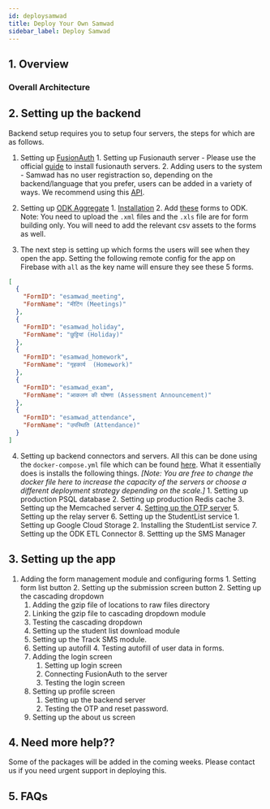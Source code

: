 ```yaml
---
id: deploysamwad
title: Deploy Your Own Samwad
sidebar_label: Deploy Samwad
---
```


## 1. Overview

### Overall Architecture

## 2. Setting up the backend

Backend setup requires you to setup four servers, the steps for which are as follows.

1. Setting up [FusionAuth](https://fusionauth.io/) 1. Setting up Fusionauth server - Please use the official [guide](https://fusionauth.io/docs/v1/tech/installation-guide/) to install fusionauth servers. 2. Adding users to the system - Samwad has no user registraction so, depending on the backend/language that you prefer, users can be added in a variety of ways. We recommend using this [API](https://fusionauth.io/docs/v1/tech/apis/users#import-users).
2. Setting up [ODK Aggregate](https://docs.getodk.org/aggregate-intro/) 1. [Installation](https://docs.getodk.org/aggregate-install/) 2. Add [these](https://drive.google.com/drive/folders/1wgh25L_YyOi5y2vdPGahC9V1wjOLRna0) forms to ODK. Note: You need to upload the `.xml` files and the `.xls` file are for form building only. You will need to add the relevant csv assets to the forms as well.

3. The next step is setting up which forms the users will see when they open the app. Setting the following remote config for the app on Firebase with `all` as the key name will ensure they see these 5 forms.

```json
[
  {
    "FormID": "esamwad_meeting",
    "FormName": "मीटिंग (Meetings)"
  },
  {
    "FormID": "esamwad_holiday",
    "FormName": "छुट्टियां (Holiday)"
  },
  {
    "FormID": "esamwad_homework",
    "FormName": "गृहकार्य  (Homework)"
  },
  {
    "FormID": "esamwad_exam",
    "FormName": "आकलन की घोषणा (Assessment Announcement)"
  },
  {
    "FormID": "esamwad_attendance",
    "FormName": "उपस्थिति (Attendance)"
  }
]
```

4. Setting up backend connectors and servers. All this can be done using the `docker-compose.yml` file which can be found [here](https://github.com/Samagra-Development/Samwad-backend). What it essentially does is installs the following things. _[Note: You are free to change the docker file here to increase the capacity of the servers or choose a different deployment strategy depending on the scale.]_ 1. Setting up production PSQL database 2. Setting up production Redis cache 3. Setting up the Memcached server 4. [Setting up the OTP server](https://github.com/Samagra-Development/MS-OTP) 5. Setting up the relay server 6. Setting up the StudentList service 1. Setting up Google Cloud Storage 2. Installing the StudentList service 7. Setting up the ODK ETL Connector 8. Settting up the SMS Manager

## 3. Setting up the app

1. Adding the form management module and configuring forms 1. Setting form list button 2. Setting up the submission screen button
   2. Setting up the cascading dropdown
      1. Adding the gzip file of locations to raw files directory
      2. Linking the gzip file to cascading dropdown module
      3. Testing the cascading dropdown
   3. Setting up the student list download module
   4. Setting up the Track SMS module.
   5. Setting up autofill
      4. Testing autofill of user data in forms.
   6. Adding the login screen
      1. Setting up login screen
      2. Connecting FusionAuth to the server
      3. Testing the login screen
   7. Setting up profile screen
      1. Setting up the backend server
      2. Testing the OTP and reset password.
   8. Setting up the about us screen

## 4. Need more help??

Some of the packages will be added in the coming weeks. Please contact us if you need urgent support in deploying this.

## 5. FAQs
